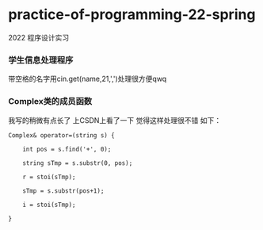 # practice-of-programming-22-spring
2022 程序设计实习

### 学生信息处理程序

带空格的名字用cin.get(name,21,',')处理很方便qwq

### Complex类的成员函数

我写的稍微有点长了 上CSDN上看了一下 觉得这样处理很不错 如下：

    Complex& operator=(string s) {

        int pos = s.find('+', 0);
        
        string sTmp = s.substr(0, pos);
        
        r = stoi(sTmp);
        
        sTmp = s.substr(pos+1);
        
        i = stoi(sTmp);
        
    }
    

